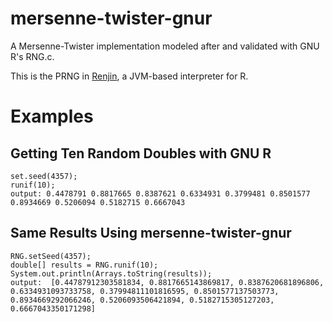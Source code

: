 mersenne-twister-gnur
=====================

A Mersenne-Twister implementation modeled after and validated with GNU R's RNG.c.

This is the PRNG in [Renjin](https://github.com/bedatadriven/renjin), a JVM-based interpreter for R.

# Examples
## Getting Ten Random Doubles with GNU R
```
set.seed(4357);
runif(10);
output: 0.4478791 0.8817665 0.8387621 0.6334931 0.3799481 0.8501577 0.8934669 0.5206094 0.5182715 0.6667043
```

## Same Results Using mersenne-twister-gnur
```
RNG.setSeed(4357);
double[] results = RNG.runif(10);
System.out.println(Arrays.toString(results));
output:  [0.44787912303581834, 0.8817665143869817, 0.8387620681896806, 0.6334931093733758, 0.37994811101816595, 0.8501577137503773, 0.8934669292066246, 0.5206093506421894, 0.5182715305127203, 0.6667043350171298]
```
